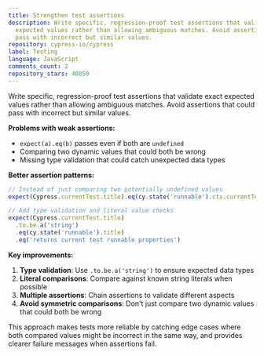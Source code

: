 ```yaml
---
title: Strengthen test assertions
description: Write specific, regression-proof test assertions that validate exact
  expected values rather than allowing ambiguous matches. Avoid assertions that could
  pass with incorrect but similar values.
repository: cypress-io/cypress
label: Testing
language: JavaScript
comments_count: 2
repository_stars: 48850
---
```


Write specific, regression-proof test assertions that validate exact expected values rather than allowing ambiguous matches. Avoid assertions that could pass with incorrect but similar values.

**Problems with weak assertions:**
- `expect(a).eq(b)` passes even if both are `undefined`
- Comparing two dynamic values that could both be wrong
- Missing type validation that could catch unexpected data types

**Better assertion patterns:**

```javascript
// Instead of just comparing two potentially undefined values
expect(Cypress.currentTest.title).eq(cy.state('runnable').ctx.currentTest.title)

// Add type validation and literal value checks
expect(Cypress.currentTest.title)
  .to.be.a('string')
  .eq(cy.state('runnable').title)
  .eq('returns current test runnable properties')
```

**Key improvements:**
1. **Type validation**: Use `.to.be.a('string')` to ensure expected data types
2. **Literal comparisons**: Compare against known string literals when possible
3. **Multiple assertions**: Chain assertions to validate different aspects
4. **Avoid symmetric comparisons**: Don't just compare two dynamic values that could both be wrong

This approach makes tests more reliable by catching edge cases where both compared values might be incorrect in the same way, and provides clearer failure messages when assertions fail.